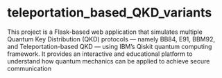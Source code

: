 # teleportation_based_QKD_variants
This project is a Flask-based web application that simulates multiple Quantum Key Distribution (QKD) protocols — namely BB84, E91, BBM92, and Teleportation-based QKD — using IBM’s Qiskit quantum computing framework. It provides an interactive and educational platform to understand how quantum mechanics can be applied to achieve secure communication
